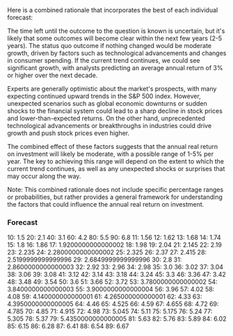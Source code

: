 Here is a combined rationale that incorporates the best of each individual forecast:

The time left until the outcome to the question is known is uncertain, but it's likely that some outcomes will become clear within the next few years (2-5 years). The status quo outcome if nothing changed would be moderate growth, driven by factors such as technological advancements and changes in consumer spending. If the current trend continues, we could see significant growth, with analysts predicting an average annual return of 3% or higher over the next decade.

Experts are generally optimistic about the market's prospects, with many expecting continued upward trends in the S&P 500 index. However, unexpected scenarios such as global economic downturns or sudden shocks to the financial system could lead to a sharp decline in stock prices and lower-than-expected returns. On the other hand, unprecedented technological advancements or breakthroughs in industries could drive growth and push stock prices even higher.

The combined effect of these factors suggests that the annual real return on investment will likely be moderate, with a possible range of 1-5% per year. The key to achieving this range will depend on the extent to which the current trend continues, as well as any unexpected shocks or surprises that may occur along the way.

Note: This combined rationale does not include specific percentage ranges or probabilities, but rather provides a general framework for understanding the factors that could influence the annual real return on investment.

### Forecast

10: 1.5
20: 2.1
40: 3.1
60: 4.2
80: 5.5
90: 6.8
11: 1.56
12: 1.62
13: 1.68
14: 1.74
15: 1.8
16: 1.86
17: 1.9200000000000002
18: 1.98
19: 2.04
21: 2.145
22: 2.19
23: 2.235
24: 2.2800000000000002
25: 2.325
26: 2.37
27: 2.415
28: 2.5199999999999996
29: 2.6849999999999996
30: 2.8
31: 2.8600000000000003
32: 2.92
33: 2.96
34: 2.98
35: 3.0
36: 3.02
37: 3.04
38: 3.06
39: 3.08
41: 3.12
42: 3.14
43: 3.18
44: 3.24
45: 3.3
46: 3.36
47: 3.42
48: 3.48
49: 3.54
50: 3.6
51: 3.66
52: 3.72
53: 3.7800000000000002
54: 3.8400000000000003
55: 3.9000000000000004
56: 3.96
57: 4.02
58: 4.08
59: 4.140000000000001
61: 4.265000000000001
62: 4.33
63: 4.3950000000000005
64: 4.46
65: 4.525
66: 4.59
67: 4.655
68: 4.72
69: 4.785
70: 4.85
71: 4.915
72: 4.98
73: 5.045
74: 5.11
75: 5.175
76: 5.24
77: 5.305
78: 5.37
79: 5.4350000000000005
81: 5.63
82: 5.76
83: 5.89
84: 6.02
85: 6.15
86: 6.28
87: 6.41
88: 6.54
89: 6.67